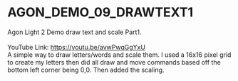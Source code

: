 # AGON_DEMO_09_DRAWTEXT1
Agon Light 2 Demo draw text and scale Part1.<br>
<br>
YouTube Link:
https://youtu.be/avwPwqGgYxU
<br>
A simple way to draw letters/words and scale them.
I used a 16x16 pixel grid to create my letters then did all draw and move commands based off the bottom left corner being 0,0.
Then added the scaling.
